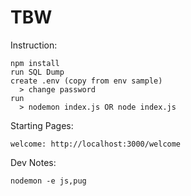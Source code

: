# TBW

Instruction:

    npm install
    run SQL Dump
    create .env (copy from env sample)
      > change password
    run
      > nodemon index.js OR node index.js

Starting Pages:

    welcome: http://localhost:3000/welcome

Dev Notes:

	nodemon -e js,pug

